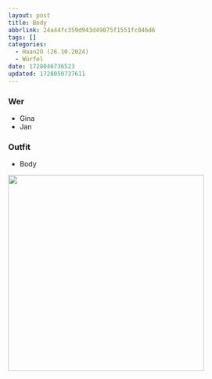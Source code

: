 ```yaml
---
layout: post
title: Body
abbrlink: 24a44fc359d943d49075f1551fc046d6
tags: []
categories:
  - Haan2O (26.10.2024)
  - Würfel
date: 1728046736523
updated: 1728050737611
---
```


### Wer

- Gina
- Jan

### Outfit

- Body

<img src=":/7601a443d83946c181602c49f2dce056" width="400"/>
